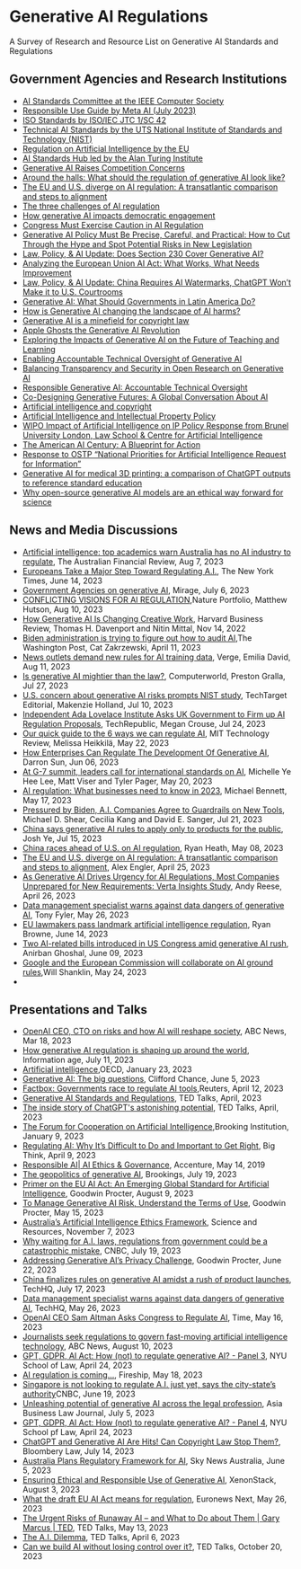 # Generative AI Regulations
A Survey of Research and Resource List on Generative AI Standards and Regulations

## Government Agencies and Research Institutions
- [AI Standards Committee at the IEEE Computer Society](https://sagroups.ieee.org/ai-sc/)
- [Responsible Use Guide by Meta AI (July 2023)](https://ai.meta.com/llama/responsible-use-guide/#:~:text=The%20Responsible%20Use%20Guide%20is,development%20from%20inception%20to%20deployment.)
- [ISO Standards by ISO/IEC JTC 1/SC 42](https://www.iso.org/committee/6794475/x/catalogue/p/0/u/1/w/0/d/0)
- [Technical AI Standards by the UTS National Institute of Standards and Technology (NIST)](https://www.nist.gov/artificial-intelligence/technical-ai-standards)
- [Regulation on Artificial Intelligence by the EU](https://digital-strategy.ec.europa.eu/en/library/proposal-regulation-laying-down-harmonised-rules-artificial-intelligence)
- [AI Standards Hub led by the Alan Turing Institute](https://aistandardshub.org/the-ai-standards-hub/)
- [Generative AI Raises Competition Concerns](https://www.ftc.gov/policy/advocacy-research/tech-at-ftc/2023/06/generative-ai-raises-competition-concerns)
- [Around the halls: What should the regulation of generative AI look like?](https://www.brookings.edu/articles/around-the-halls-what-should-the-regulation-of-generative-ai-look-like/)
- [The EU and U.S. diverge on AI regulation: A transatlantic comparison and steps to alignment](https://www.brookings.edu/articles/the-eu-and-us-diverge-on-ai-regulation-a-transatlantic-comparison-and-steps-to-alignment/)
- [The three challenges of AI regulation](https://www.brookings.edu/articles/the-three-challenges-of-ai-regulation/)
- [How generative AI impacts democratic engagement](https://www.brookings.edu/articles/how-generative-ai-impacts-democratic-engagement/)
- [Congress Must Exercise Caution in AI Regulation](https://www.eff.org/deeplinks/2023/05/congress-must-exercise-caution-ai-regulation)
- [Generative AI Policy Must Be Precise, Careful, and Practical: How to Cut Through the Hype and Spot Potential Risks in New Legislation](https://www.eff.org/deeplinks/2023/07/generative-ai-policy-must-be-precise-careful-and-practical-how-cut-through-hype)
- [Law, Policy, & AI Update: Does Section 230 Cover Generative AI?](https://hai.stanford.edu/news/law-policy-ai-update-does-section-230-cover-generative-ai)
- [Analyzing the European Union AI Act: What Works, What Needs Improvement](https://hai.stanford.edu/news/analyzing-european-union-ai-act-what-works-what-needs-improvement)
- [Law, Policy, & AI Update: China Requires AI Watermarks, ChatGPT Won’t Make it to U.S. Courtrooms](https://hai.stanford.edu/news/law-policy-ai-update-china-requires-ai-watermarks-chatgpt-wont-make-it-us-courtrooms)
- [Generative AI: What Should Governments in Latin America Do?](https://cyber.harvard.edu/publication/2023/generative-ai-what-should-governments-latin-america-do)
- [How is Generative AI changing the landscape of AI harms?](https://cyber.harvard.edu/events/how-generative-ai-changing-landscape-ai-harms)
- [Generative AI is a minefield for copyright law](https://cyber.harvard.edu/story/2023-06/generative-ai-minefield-copyright-law)
- [Apple Ghosts the Generative AI Revolution](https://cyber.harvard.edu/story/2023-06/apple-ghosts-generative-ai-revolution)
- [Exploring the Impacts of Generative AI on the Future of Teaching and Learning](https://cyber.harvard.edu/story/2023-06/impacts-generative-ai-teaching-learning)
- [Enabling Accountable Technical Oversight of Generative AI](https://cyber.harvard.edu/events/enabling-accountable-technical-oversight-generative-ai)
- [Balancing Transparency and Security in Open Research on Generative AI](https://cyber.harvard.edu/events/balancing-transparency-and-security-open-research-generative-ai)
- [Responsible Generative AI: Accountable Technical Oversight](https://cyber.harvard.edu/projects/ai-initiative/responsible-generative-ai-accountable-technical-oversight)
- [Co-Designing Generative Futures: A Global Conversation About AI](https://cyber.harvard.edu/story/2023-05/co-designing-generative-futures)
- [Artificial intelligence and copyright](https://www.wipo.int/wipo_magazine/en/2017/05/article_0003.html)
- [Artificial Intelligence and Intellectual Property Policy](https://www.wipo.int/about-ip/en/artificial_intelligence/policy.html)
- [WIPO Impact of Artificial Intelligence on IP Policy Response from Brunel University London, Law School & Centre for Artificial Intelligence](https://www.wipo.int/export/sites/www/about-ip/en/artificial_intelligence/call_for_comments/pdf/org_brunel.pdf)
- [The American AI Century: A Blueprint for Action](https://www.cnas.org/publications/reports/the-american-ai-century-a-blueprint-for-action)
- [Response to OSTP “National Priorities for Artificial Intelligence Request for Information”](https://www.cnas.org/publications/commentary/ostp-national-priorities-for-artificial-intelligence)
- [Generative AI for medical 3D printing: a comparison of ChatGPT outputs to reference standard education](https://www.proquest.com/docview/2843974461?accountid=17095&parentSessionId=M9QPbqSfPNO1jmrV3kZdUWUa%2FKAqLn9kPi3cNFgqdF4%3D&pq-origsite=primo)
- [Why open-source generative AI models are an ethical way forward for science](https://www.nature.com/articles/d41586-023-01295-4)

## News and Media Discussions
- [Artificial intelligence: top academics warn Australia has no AI industry to regulate](https://www.afr.com/technology/labor-ignoring-the-elephant-in-the-room-on-ai-experts-20230804-p5du1p), The Australian Financial Review, Aug 7, 2023
- [Europeans Take a Major Step Toward Regulating A.I.](https://www.nytimes.com/2023/06/14/technology/europe-ai-regulation.html), The New York Times, June 14, 2023
- [Government Agencies on generative AI](https://www.miragenews.com/government-agencies-on-generative-ai-1041623/), Mirage, July 6, 2023
- [CONFLICTING VISIONS FOR AI REGULATION](https://www.nature.com/articles/d41586-023-02491-y),Nature Portfolio, Matthew Hutson, Aug 10, 2023
- [How Generative AI Is Changing Creative Work](https://hbr.org/2022/11/how-generative-ai-is-changing-creative-work), Harvard Business Review, Thomas H. Davenport and Nitin Mittal, Nov 14, 2022
- [Biden administration is trying to figure out how to audit AI](https://www.washingtonpost.com/technology/2023/04/11/biden-commerce-department-ai-rules/),The Washington Post, Cat Zakrzewski, April 11, 2023
- [News outlets demand new rules for AI training data](https://www.theverge.com/2023/8/10/23827316/news-transparency-copyright-generative-ai), Verge, Emilia David, Aug 11, 2023 
- [Is generative AI mightier than the law?](https://www.computerworld.com/article/3703250/is-generative-ai-mightier-than-the-law.html), Computerworld, Preston Gralla, Jul 27, 2023
- [U.S. concern about generative AI risks prompts NIST study](https://www.techtarget.com/searchcio/news/366544159/US-concern-about-generative-AI-risks-prompts-NIST-study), TechTarget Editorial, Makenzie Holland, Jul 10, 2023
- [Independent Ada Lovelace Institute Asks UK Government to Firm up AI Regulation Proposals](https://www.techrepublic.com/article/generative-ai-uk-regulation/), TechRepublic, Megan Crouse, Jul 24, 2023
- [Our quick guide to the 6 ways we can regulate AI](https://www.technologyreview.com/2023/05/22/1073482/our-quick-guide-to-the-6-ways-we-can-regulate-ai/), MIT Technology Review, Melissa Heikkilä, May 22, 2023
- [How Enterprises Can Regulate The Development Of Generative AI](https://www.forbes.com/sites/forbestechcouncil/2023/06/02/how-enterprises-can-regulate-the-development-of-generative-ai/?sh=1ade82251626), Darron Sun, Jun 06, 2023
- [At G-7 summit, leaders call for international standards on AI](https://www.washingtonpost.com/world/2023/05/20/g7-summit-artificial-intelligence-ai/), Michelle Ye Hee Lee, Matt Viser and Tyler Pager, May 20, 2023
- [AI regulation: What businesses need to know in 2023](https://www.techtarget.com/searchenterpriseai/feature/AI-regulation-What-businesses-need-to-know), Michael Bennett, May 17, 2023
- [Pressured by Biden, A.I. Companies Agree to Guardrails on New Tools](https://www.nytimes.com/2023/07/21/us/politics/ai-regulation-biden.html), Michael D. Shear, Cecilia Kang and David E. Sanger, Jul 21, 2023
- [China says generative AI rules to apply only to products for the public](https://www.reuters.com/technology/china-issues-temporary-rules-generative-ai-services-2023-07-13/), Josh Ye, Jul 15, 2023
- [China races ahead of U.S. on AI regulation](axios.com/2023/05/08/china-ai-regulation-race), Ryan Heath, May 08, 2023
- [The EU and U.S. diverge on AI regulation: A transatlantic comparison and steps to alignment](https://www.brookings.edu/articles/the-eu-and-us-diverge-on-ai-regulation-a-transatlantic-comparison-and-steps-to-alignment/), Alex Engler, April 25, 2023
- [As Generative AI Drives Urgency for AI Regulations, Most Companies Unprepared for New Requirements: Verta Insights Study](https://www.businesswire.com/news/home/20230426005311/en/As-Generative-AI-Drives-Urgency-for-AI-Regulations-Most-Companies-Unprepared-for-New-Requirements-Verta-Insights-Study), Andy Reese, April 26, 2023
- [Data management specialist warns against data dangers of generative AI](https://techhq.com/2023/05/data-management-specialist-warns-against-data-dangers-of-generative-ai/), Tony Fyler, May 26, 2023
- [EU lawmakers pass landmark artificial intelligence regulation](https://www.cnbc.com/2023/06/14/eu-lawmakers-pass-landmark-artificial-intelligence-regulation.html), Ryan Browne, June 14, 2023
- [Two AI-related bills introduced in US Congress amid generative AI rush](https://www.computerworld.com/article/3699348/two-ai-related-bills-introduced-in-us-congress-amid-generative-ai-rush.html),  Anirban Ghoshal, June 09, 2023
- [Google and the European Commission will collaborate on AI ground rules](https://www.engadget.com/google-and-the-european-commission-will-collaborate-on-ai-ground-rules-192035744.html),Will Shanklin, May 24, 2023
- 
## Presentations and Talks
- [OpenAI CEO, CTO on risks and how AI will reshape society](https://www.youtube.com/watch?v=540vzMlf-54), ABC News, Mar 18, 2023
- [How generative AI regulation is shaping up around the world](https://www.information-age.com/how-generative-ai-regulation-shaping-up-around-world-123503911/), Information age, July 11, 2023
- [Artificial intelligence](https://www.oecd.org/digital/artificial-intelligence/),OECD, January 23, 2023
- [Generative AI: The big questions](https://www.cliffordchance.com/insights/thought_leadership/ai-and-tech/generative-ai-the-big-questions.html), Clifford Chance, June 5, 2023
- [Factbox: Governments race to regulate AI tools](https://www.reuters.com/technology/governments-efforts-regulate-ai-tools-2023-04-12/),Reuters, April 12, 2023
- [Generative AI Standards and Regulations](https://www.ted.com/talks/sal_khan_how_ai_could_save_not_destroy_education), TED Talks, April, 2023
- [The inside story of ChatGPT's astonishing potential](https://www.ted.com/talks/greg_brockman_the_inside_story_of_chatgpt_s_astonishing_potential), TED Talks, April, 2023
- [The Forum for Cooperation on Artificial Intelligence](https://www.brookings.edu/projects/the-forum-for-cooperation-on-artificial-intelligence/),Brooking Institution, January 9, 2023
- [Regulating AI: Why It’s Difficult to Do and Important to Get Right](https://www.governing.com/now/regulating-ai-why-its-difficult-to-do-and-important-to-get-right), Big Think, April 9, 2023
- [Responsible AI| AI Ethics & Governance](https://www.accenture.com/au-en/services/applied-intelligence/ai-ethics-governance), Accenture, May 14, 2019
- [The geopolitics of generative AI](https://www.brookings.edu/events/the-geopolitics-of-generative-ai/), Brookings, July 19, 2023
- [Primer on the EU AI Act: An Emerging Global Standard for Artificial Intelligence](https://www.goodwinlaw.com/en/insights/publications/2023/08/insights-technology-aiml-eu-ai-act-global-standard-artificial-intelligence), Goodwin Procter, August 9, 2023
- [To Manage Generative AI Risk, Understand the Terms of Use](https://www.goodwinlaw.com/en/insights/publications/2023/05/insights-technology-aiml-generative-ai-risk-terms-of-use), Goodwin Procter, May 15, 2023
- [Australia’s Artificial Intelligence Ethics Framework](https://www.industry.gov.au/publications/australias-artificial-intelligence-ethics-framework), Science and Resources, November 7, 2023
- [Why waiting for A.I. laws, regulations from government could be a catastrophic mistake](https://www.cnbc.com/2023/07/19/waiting-on-ai-regulations-from-government-may-be-catastrophic-mistake.html), CNBC, July 19, 2023
- [Addressing Generative AI’s Privacy Challenge](https://www.goodwinlaw.com/en/insights/publications/2023/06/insights-technology-aiml-privacy-regulations-use-generative-ai-tool), Goodwin Procter, June 22, 2023
- [China finalizes rules on generative AI amidst a rush of product launches](https://techhq.com/2023/07/china-finalizes-rules-on-generative-ai-amidst-a-rush-of-product-launches/), TechHQ, July 17, 2023
- [Data management specialist warns against data dangers of generative AI](https://techhq.com/2023/05/data-management-specialist-warns-against-data-dangers-of-generative-ai/), TechHQ, May 26, 2023
- [OpenAI CEO Sam Altman Asks Congress to Regulate AI](https://time.com/6280372/sam-altman-chatgpt-regulate-ai/), Time, May 16, 2023
- [Journalists seek regulations to govern fast-moving artificial intelligence technology](https://abcnews.go.com/US/wireStory/journalists-seek-regulations-govern-fast-moving-artificial-intelligence-102146228), ABC News, August 10, 2023
- [GPT, GDPR, AI Act: How (not) to regulate generative AI? - Panel 3](https://www.youtube.com/watch?v=NVe_drCREyc), NYU School of Law, April 24, 2023
- [AI regulation is coming...](https://www.youtube.com/watch?v=CDokUdux0rc), Fireship, May 18, 2023
- [Singapore is not looking to regulate A.I. just yet, says the city-state’s authority](https://www.cnbc.com/2023/06/19/singapore-is-not-looking-to-regulate-ai-just-yet-says-the-city-state.html)CNBC, June 19, 2023
- [Unleashing potential of generative AI across the legal profession](https://law.asia/potential-generative-ai-for-legal-profession/), Asia Business Law Journal, July 5, 2023
- [GPT, GDPR, AI Act: How (not) to regulate generative AI? - Panel 4](https://www.youtube.com/watch?v=YKUltib9w0g), NYU School pf Law, April 24, 2023
- [ChatGPT and Generative AI Are Hits! Can Copyright Law Stop Them?](https://www.youtube.com/watch?v=bRqwTP2eKJY), Bloombery Law, July 14, 2023
- [Australia Plans Regulatory Framework for AI](https://winbuzzer.com/2023/06/05/australia-plans-regulatory-framework-for-ai-xcxwbn/), Sky News Australia, June 5, 2023
- [Ensuring Ethical and Responsible Use of Generative AI](https://www.xenonstack.com/blog/responsible-use-generative-ai), XenonStack, August 3, 2023
- [What the draft EU AI Act means for regulation](https://www.information-age.com/what-the-draft-eu-ai-act-means-for-regulation-123504268/), Euronews Next, May 26, 2023
- [The Urgent Risks of Runaway AI – and What to Do about Them | Gary Marcus | TED](https://www.youtube.com/watch?v=JL5OFXeXenA&t=2s), TED Talks, May 13, 2023
- [The A.I. Dilemma](https://www.youtube.com/watch?v=xoVJKj8lcNQ), TED Talks, April 6, 2023
- [Can we build AI without losing control over it?](https://www.youtube.com/watch?v=8nt3edWLgIg), TED Talks, October 20, 2023



